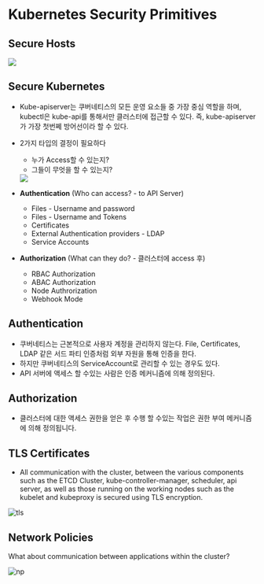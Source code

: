 # Kubernetes Security Primitives

## Secure Hosts

 <img src = https://github.com/kodekloudhub/certified-kubernetes-administrator-course/blob/master/images/sech.PNG>
  
## Secure Kubernetes
- Kube-apiserver는 쿠버네티스의 모든 운영 요소들 중 가장 중심 역할을 하며, kubectl은 kube-api를 통해서만 클러스터에 접근할 수 있다. 즉, kube-apiserver가 가장 첫번쩨 방어선이라 할 수 있다.
- 2가지 타입의 결정이 필요하다
  - 누가 Access할 수 있는지?
  - 그들이 무엇을 할 수 있는지?
 
  <img src = https://github.com/kodekloudhub/certified-kubernetes-administrator-course/blob/master/images/seck.PNG>
  
- **Authentication** (Who can access? - to API Server)
	- Files - Username and password
	- Files - Username and Tokens
	- Certificates
	- External Authentication providers - LDAP
	- Service Accounts
- **Authorization** (What can they do? - 클러스터에 access 후)
	- RBAC Authorization
	- ABAC Authorization
	- Node Authrorization
	- Webhook Mode

## Authentication
- 쿠버네티스는 근본적으로 사용자 계정을 관리하지 않는다. File, Certificates, LDAP 같은 서드 파티 인증처럼 외부 자원을 통해 인증을 한다.
- 하지만 쿠버네티스의 ServiceAccount로 관리할 수 있는 경우도 있다.
- API 서버에 액세스 할 수있는 사람은 인증 메커니즘에 의해 정의된다.
  
## Authorization
- 클러스터에 대한 액세스 권한을 얻은 후 수행 할 수있는 작업은 권한 부여 메커니즘에 의해 정의됩니다.



## TLS Certificates
- All communication with the cluster, between the various components such as the ETCD Cluster, kube-controller-manager, scheduler, api server, as well as those running on the working nodes such as the kubelet and kubeproxy is secured using TLS encryption.

 ![tls](../../images/tls.PNG)
 
## Network Policies
What about communication between applications within the cluster?

  ![np](../../images/np.PNG)
  
